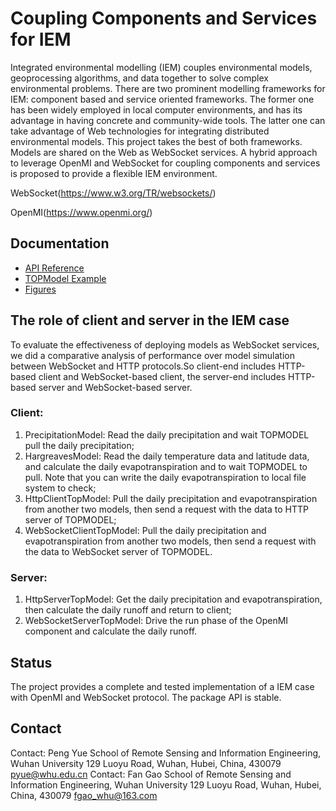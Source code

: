 # Coupling Components and Services for IEM

Integrated environmental modelling (IEM) couples environmental models, geoprocessing algorithms, and data together to solve complex environmental problems. There are two prominent modelling frameworks for IEM: component based and service oriented frameworks. The former one has been widely employed in local computer environments, and has its advantage in having concrete and community-wide tools. The latter one can take advantage of Web technologies for integrating distributed environmental models. This project takes the best of both frameworks. Models are shared on the Web as WebSocket services. A hybrid approach to leverage OpenMI and WebSocket for coupling components and services is proposed to provide a flexible IEM environment. 

WebSocket(https://www.w3.org/TR/websockets/)
    
OpenMI(https://www.openmi.org/)

## Documentation

* [API Reference](https://github.com/Fgao1994/test1/blob/master/Doc.docx)
* [TOPModel Example](https://github.com/Fgao1994/test1/)
* [Figures](https://github.com/Fgao1994/test1/tree/master/Figures) 
  
## The role of client and server in the IEM case 
To evaluate the effectiveness of deploying models as WebSocket services, we did a comparative analysis of performance over model simulation between WebSocket and HTTP protocols.So client-end includes HTTP-based client and WebSocket-based client, the server-end includes HTTP-based server and WebSocket-based server.

### Client:
1. PrecipitationModel: Read the daily precipitation and wait TOPMODEL pull the daily precipitation;
2. HargreavesModel: Read the daily temperature data and latitude data, and calculate the daily evapotranspiration and to wait TOPMODEL to pull. Note that you can write the daily evapotranspiration to local file system to check;
3. HttpClientTopModel: Pull the daily precipitation and evapotranspiration from another two models, then send a request with the data to HTTP server of TOPMODEL;
4. WebSocketClientTopModel: Pull the daily precipitation and evapotranspiration from another two models, then send a request with the data to WebSocket server of TOPMODEL.

### Server:
1. HttpServerTopModel: Get the daily precipitation and evapotranspiration, then calculate the daily runoff and return to client;
2. WebSocketServerTopModel: Drive the run phase of the OpenMI component and calculate the daily runoff. 

## Status

The project provides a complete and tested implementation of 
a IEM case with OpenMI and WebSocket protocol. The package API 
is stable.

## Contact

Contact: Peng Yue
School of Remote Sensing and Information Engineering, Wuhan University
129 Luoyu Road, Wuhan, Hubei, China, 430079
pyue@whu.edu.cn
Contact: Fan Gao
School of Remote Sensing and Information Engineering, Wuhan University
129 Luoyu Road, Wuhan, Hubei, China, 430079
fgao_whu@163.com

